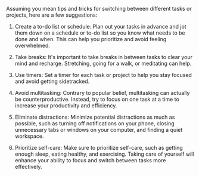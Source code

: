 Assuming you mean tips and tricks for switching between different tasks or projects, here are a few suggestions:

1. Create a to-do list or schedule: Plan out your tasks in advance and jot them down on a schedule or to-do list so you know what needs to be done and when. This can help you prioritize and avoid feeling overwhelmed.

2. Take breaks: It's important to take breaks in between tasks to clear your mind and recharge. Stretching, going for a walk, or meditating can help.

3. Use timers: Set a timer for each task or project to help you stay focused and avoid getting sidetracked.

4. Avoid multitasking: Contrary to popular belief, multitasking can actually be counterproductive. Instead, try to focus on one task at a time to increase your productivity and efficiency.

5. Eliminate distractions: Minimize potential distractions as much as possible, such as turning off notifications on your phone, closing unnecessary tabs or windows on your computer, and finding a quiet workspace.

6. Prioritize self-care: Make sure to prioritize self-care, such as getting enough sleep, eating healthy, and exercising. Taking care of yourself will enhance your ability to focus and switch between tasks more effectively.

